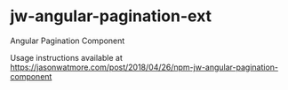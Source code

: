 # jw-angular-pagination-ext

Angular Pagination Component

Usage instructions available at https://jasonwatmore.com/post/2018/04/26/npm-jw-angular-pagination-component